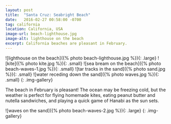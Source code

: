 ```yaml
---
layout: post
title:  "Santa Cruz: Seabright Beach"
date:   2016-02-27 00:58:00 -0700
tag: california
location: California, USA
image-url: beach-lighthouse.jpg
image-alt: lighthouse on the beach
excerpt: California beaches are pleasant in February.
---
```

![lighthouse on the beach]({% photo beach-lighthouse.jpg %}){: .large}
![kite]({% photo kite.jpg %}){: .small}
![sea bream on the beach]({% photo beach-waves-1.jpg %}){: .small}
![tar tracks in the sand]({% photo sand.jpg %}){: .small}
![water receding down the sand]({% photo waves.jpg %}){: .small}
{: .img-gallery}

The beach in February is pleasant! The ocean may be freezing cold, but the weather is perfect for flying homemade kites, eating peanut butter and nutella sandwiches, and playing a quick game of Hanabi as the sun sets.

![waves on the sand]({% photo beach-waves-2.jpg %}){: .large}
{: .img-gallery}
